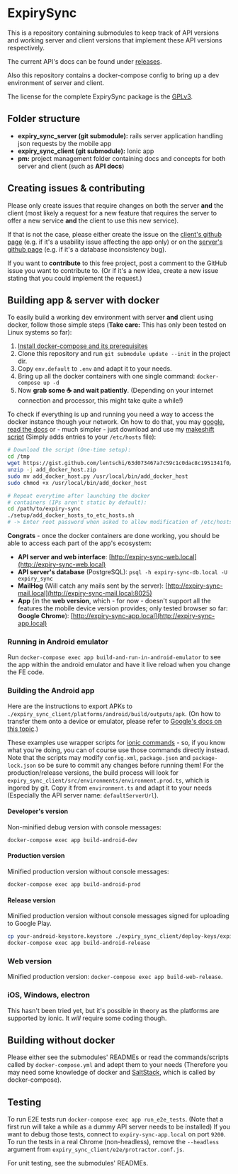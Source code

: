 # ExpirySync

This is a repository containing submodules to keep track of API versions and working server and client versions that implement these API versions respectively.

The current API's docs can be found under [releases](https://github.com/lentschi/expiry_sync/releases).

Also this repository contains a docker-compose config to bring up a dev environment of server and client.

The license for the complete ExpirySync package is the [GPLv3](LICENSE.md).

## Folder structure

- __expiry_sync_server (git submodule):__ rails server application handling json requests by the mobile app
- __expiry_sync_client (git submodule):__ Ionic app
- __pm:__ project management folder containing docs and concepts for both server and client (such as __API docs__)

## Creating issues & contributing

Please only create issues that require changes on both the server __and__ the client (most likely a request for a new feature that requires the server to offer a new service __and__ the client to use this new service).

If that is not the case, please either create the issue on the [client's github page](https://github.com/lentschi/expiry_sync_client) (e.g. if it's a usability issue affecting the app only) or on the [server's github page](https://github.com/lentschi/expiry_sync_server) (e.g. if it's a database inconsistency bug).

If you want to __contribute__ to this free project, post a comment to the GitHub issue you want to contribute to. (Or if it's a new idea, create a new issue stating that you could implement the request.)

## Building app & server with docker

To easily build a working dev environment with server __and__ client using docker, follow those simple steps (__Take care:__ This has only been tested on Linux systems so far):

1. [Install docker-compose and its prerequisites](https://docs.docker.com/compose/install/)
1. Clone this repository and run `git submodule update --init` in the project dir.
1. Copy `env.default` to `.env` and adapt it to your needs.
1. Bring up all the docker containers with one single command: `docker-compose up -d`
1. Now __grab some :coffee: and wait patiently__. (Depending on your internet connection and processor, this might take quite a while!)

To check if everything is up and running you need a way to access the docker instance though your network. On how to do that, you may [google](https://www.google.com/#q=docker+resolve+container+ip), [read the docs](https://docs.docker.com/engine/userguide/networking/) or - much simpler - just download and use my [makeshift script](https://gist.github.com/lentschi/63d073467a7c59c1c0dac8c1951341f0) (Simply adds entries to your `/etc/hosts` file):

```bash
# Download the script (One-time setup):
cd /tmp
wget https://gist.github.com/lentschi/63d073467a7c59c1c0dac8c1951341f0/archive/e0386fe7abd5b804ad714cd4735d1bed3332ca3f.zip -O add_docker_host.zip
unzip -j add_docker_host.zip
sudo mv add_docker_host.py /usr/local/bin/add_docker_host
sudo chmod +x /usr/local/bin/add_docker_host

# Repeat everytime after launching the docker
# containers (IPs aren't static by default):
cd /path/to/expiry-sync
./setup/add_docker_hosts_to_etc_hosts.sh
# -> Enter root password when asked to allow modification of /etc/hosts

```

__Congrats__ - once the docker containers are done working, you should be able to access each part of the app's ecosystem:

- __API server and web interface__: [http://expiry-sync-web.local](http://expiry-sync-web.local)
- __API server's database__ (PostgreSQL): `psql -h expiry-sync-db.local -U expiry_sync`
- __MailHog__ (Will catch any mails sent by the server): [http://expiry-sync-mail.local](http://expiry-sync-mail.local:8025)
- __App__ (in the __web version__, which - for now - doesn't support all the features the mobile device version provides; only tested browser so far: __Google Chrome__): [http://expiry-sync-app.local](http://expiry-sync-app.local)

### Running in Android emulator

Run `docker-compose exec app build-and-run-in-android-emulator` to see the app within the android emulator and have it live reload when you change the FE code.

### Building the Android app

Here are the instructions to export APKs to `./expiry_sync_client/platforms/android/build/outputs/apk`. (On how to transfer them onto a device or emulator, please refer to [Google's docs on this topic](https://developer.android.com/studio/command-line/adb.html#move).)

These examples use wrapper scripts for [ionic commands](https://ionicframework.com/docs/cli/) - so, if you know what you're doing, you can of course use those commands directly instead.
Note that the scripts may modify `config.xml`, `package.json` and `package-lock.json` so be sure to commit any changes before running them!
For the production/release versions, the build process will look for `expiry_sync_client/src/environments/environment.prod.ts`, which is ingored by git. Copy it from `environment.ts` and adapt it to your needs (Especially the API server name: `defaultServerUrl`).

#### Developer's version

Non-minified debug version with console messages:

`docker-compose exec app build-android-dev`

#### Production version

Minified production version without console messages:

`docker-compose exec app build-android-prod`

#### Release version

Minified production version without console messages signed for uploading to Google Play.

```bash
cp your-android-keystore.keystore ./expiry_sync_client/deploy-keys/expiry-sync.keystore
docker-compose exec app build-android-release
```

### Web version

Minified production version:
`docker-compose exec app build-web-release`.

### iOS, Windows, electron

This hasn't been tried yet, but it's possible in theory as the platforms are supported by ionic. It *will* require some coding though.

## Building without docker

Please either see the submodules' READMEs or read the commands/scripts called by `docker-compose.yml` and adept them to your needs (Therefore you may need some knowledge of docker and [SaltStack](https://saltstack.com/), which is called by docker-compose).

## Testing

To run E2E tests run `docker-compose exec app run_e2e_tests`. (Note that a first run will take a while as a dummy API server needs to be installed) If you want to debug those tests, connect to `expiry-sync-app.local` on port `9200`. To run the tests in a real Chrome (non-headless), remove the `--headless` argument from `expiry_sync_client/e2e/protractor.conf.js`.

For unit testing, see the submodules' READMEs.
